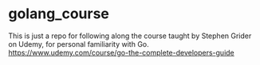 # golang_course
This is just a repo for following along the course taught by Stephen Grider on Udemy, for personal familiarity with Go.
https://www.udemy.com/course/go-the-complete-developers-guide
